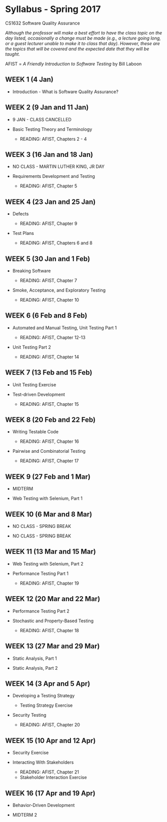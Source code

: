 # Syllabus - Spring 2017
CS1632 Software Quality Assurance

_Although the professor will make a best effort to have the class topic on the day listed, occasionally a change must be made (e.g., a lecture going long, or a guest lecturer unable to make it to class that day).  However, these are the topics that will be covered and the expected date that they will be taught._

AFIST = _A Friendly Introduction to Software Testing_ by Bill Laboon

## WEEK 1 (4 Jan)
*  Introduction - What is Software Quality Assurance?

## WEEK 2 (9 Jan and 11 Jan)

* 9 JAN - CLASS CANCELLED

* Basic Testing Theory and Terminology
  * READING: AFIST, Chapters 2 - 4

## WEEK 3 (16 Jan and 18 Jan)

* NO CLASS - MARTIN LUTHER KING, JR DAY

* Requirements Development and Testing
  * READING: AFIST, Chapter 5

## WEEK 4 (23 Jan and 25 Jan)

* Defects
  * READING: AFIST, Chapter 9

* Test Plans
  * READING: AFIST, Chapters 6 and 8

## WEEK 5 (30 Jan and 1 Feb)

* Breaking Software
  * READING: AFIST, Chapter 7

* Smoke, Acceptance, and Exploratory Testing
  * READING: AFIST, Chapter 10


## WEEK 6 (6 Feb and 8 Feb)

* Automated and Manual Testing, Unit Testing Part 1
  * READING: AFIST, Chapter 12-13

* Unit Testing Part 2
  * READING: AFIST, Chapter 14
  
## WEEK 7 (13 Feb and 15 Feb)

* Unit Testing Exercise

* Test-driven Development
  * READING: AFIST, Chapter 15

## WEEK 8 (20 Feb and 22 Feb)

* Writing Testable Code
  * READING: AFIST, Chapter 16

* Pairwise and Combinatorial Testing
  * READING: AFIST, Chapter 17

## WEEK 9 (27 Feb and 1 Mar)

* MIDTERM

* Web Testing with Selenium, Part 1

## WEEK 10 (6 Mar and 8 Mar)

* NO CLASS - SPRING BREAK

* NO CLASS - SPRING BREAK

## WEEK 11 (13 Mar and 15 Mar)

* Web Testing with Selenium, Part 2

* Performance Testing Part 1
  * READING: AFIST, Chapter 19

## WEEK 12 (20 Mar and 22 Mar)

* Performance Testing Part 2

* Stochastic and Property-Based Testing
  * READING: AFIST, Chapter 18

## WEEK 13 (27 Mar and 29 Mar)

* Static Analysis, Part 1

* Static Analysis, Part 2

## WEEK 14 (3 Apr and 5 Apr)

* Developing a Testing Strategy
  * Testing Strategy Exercise

* Security Testing
  * READING: AFIST, Chapter 20

## WEEK 15 (10 Apr and 12 Apr)

* Security Exercise

* Interacting With Stakeholders
  * READING: AFIST, Chapter 21
  * Stakeholder Interaction Exercise

## WEEK 16 (17 Apr and 19 Apr)

* Behavior-Driven Development

* MIDTERM 2

